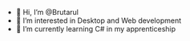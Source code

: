 - 👋 Hi, I’m @Brutarul
- 👀 I’m interested in Desktop and Web development 
- 🌱 I’m currently learning C# in my apprenticeship
